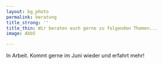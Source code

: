 ```yaml
---
layout: bg_photo
permalink: beratung
title_strong: ''
title_thin: Wir beraten euch gerne zu folgenden Themen...
image: Abb5

---
```

In Arbeit. Kommt gerne im Juni wieder und erfahrt mehr!